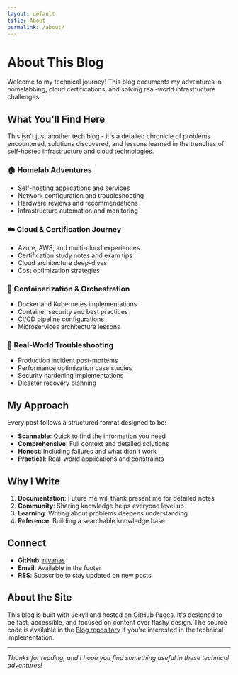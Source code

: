 ```yaml
---
layout: default
title: About
permalink: /about/
---
```


# About This Blog

Welcome to my technical journey! This blog documents my adventures in homelabbing, cloud certifications, and solving real-world infrastructure challenges.

## What You'll Find Here

This isn't just another tech blog - it's a detailed chronicle of problems encountered, solutions discovered, and lessons learned in the trenches of self-hosted infrastructure and cloud technologies.

### 🏠 Homelab Adventures
- Self-hosting applications and services
- Network configuration and troubleshooting
- Hardware reviews and recommendations
- Infrastructure automation and monitoring

### ☁️ Cloud & Certification Journey
- Azure, AWS, and multi-cloud experiences
- Certification study notes and exam tips
- Cloud architecture deep-dives
- Cost optimization strategies

### 🐳 Containerization & Orchestration
- Docker and Kubernetes implementations
- Container security and best practices
- CI/CD pipeline configurations
- Microservices architecture lessons

### 🔧 Real-World Troubleshooting
- Production incident post-mortems
- Performance optimization case studies
- Security hardening implementations
- Disaster recovery planning

## My Approach

Every post follows a structured format designed to be:
- **Scannable**: Quick to find the information you need
- **Comprehensive**: Full context and detailed solutions
- **Honest**: Including failures and what didn't work
- **Practical**: Real-world applications and constraints

## Why I Write

1. **Documentation**: Future me will thank present me for detailed notes
2. **Community**: Sharing knowledge helps everyone level up
3. **Learning**: Writing about problems deepens understanding
4. **Reference**: Building a searchable knowledge base

## Connect

- **GitHub**: [njvanas](https://github.com/njvanas)
- **Email**: Available in the footer
- **RSS**: Subscribe to stay updated on new posts

## About the Site

This blog is built with Jekyll and hosted on GitHub Pages. It's designed to be fast, accessible, and focused on content over flashy design. The source code is available in the [Blog repository](https://github.com/njvanas/Blog) if you're interested in the technical implementation.

---

*Thanks for reading, and I hope you find something useful in these technical adventures!*